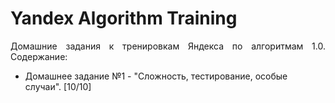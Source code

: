 # Yandex Algorithm Training

<p align="justify">Домашние задания к тренировкам Яндекса по алгоритмам 1.0. Содержание:</p>
<ul>
  <li>Домашнее задание №1 - "Сложность, тестирование, особые случаи". [10/10]</li>
</ul>
